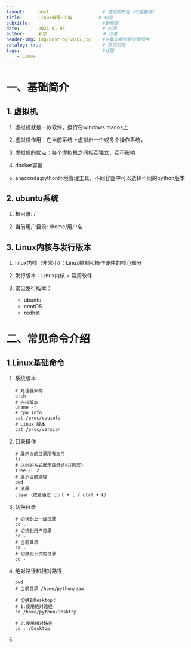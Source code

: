 ```yaml
---
layout:     post                    # 使用的布局（不需要改）
title:      Linux编程-上篇    		# 标题 
subtitle:    						#副标题
date:       2021-01-03              # 时间
author:     新宇                     # 作者
header-img: img/post-bg-2015.jpg    #这篇文章标题背景图片
catalog: true                       # 是否归档
tags:                               #标签
    - Linux
---
```


# 一、基础简介
## 1. 虚拟机
1. 虚拟机就是一款软件，运行在windows macos上

2. 虚拟机作用：在当前系统上虚拟出一个或多个操作系统，

3. 虚拟机的优点：各个虚拟机之间相互独立，互不影响

4. docker容器

5. anaconda:python环境管理工具，不同容器中可以选择不同的python版本

## 2. ubuntu系统

1. 根目录: /

2. 当前用户目录: /home/用户名

## 3. Linux内核与发行版本

1. linux内核（非常小）：Linux控制和操作硬件的核心部分

2. 发行版本：Linux内核 + 常用软件

3. 常见发行版本：
	- ubuntu
	- centOS
	- redhat

# 二、常见命令介绍

## 1.Linux基础命令

1. 系统版本

	```
	# 处理器架构
	arch
	# 内核版本
	uname -r
	# cpu info
	cat /proc/cpuinfo
	# Linux 版本
	cat /proc/version
	```

2. 目录操作

	```
	# 展示当前目录所有文件
	ls	
	# 以树的方式展示目录结构(两层)
	tree -L 2
	# 展示当前路径
	pwd
	# 清屏
	clear（或者通过 ctrl + l / ctrl + k）
	```

3. 切换目录

	```
	# 切换到上一级目录
	cd .. 
	# 切换到用户目录
	cd ~
	# 当前目录
	cd .
	# 切换到上次的目录
	cd -
	```

4. 绝对路径和相对路径

	```
	pwd
	# 当前目录 /home/python/aaa

	# 切换到Desktop：
	# 1.使用绝对路径
	cd /home/python/Desktop
	
	# 2.使用相对路径
	cd ../Desktop
	```






4. 